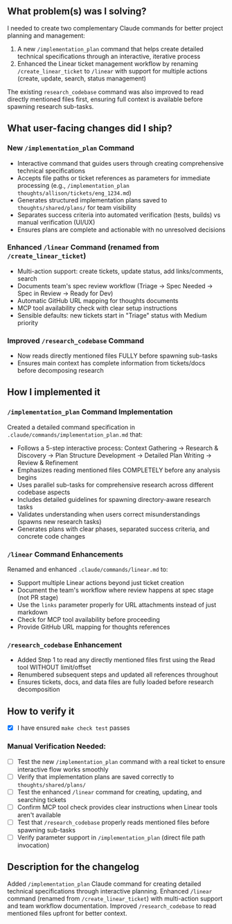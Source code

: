 ## What problem(s) was I solving?

I needed to create two complementary Claude commands for better project planning and management:

1. A new `/implementation_plan` command that helps create detailed technical specifications through an interactive, iterative process
2. Enhanced the Linear ticket management workflow by renaming `/create_linear_ticket` to `/linear` with support for multiple actions (create, update, search, status management)

The existing `research_codebase` command was also improved to read directly mentioned files first, ensuring full context is available before spawning research sub-tasks.

## What user-facing changes did I ship?

### New `/implementation_plan` Command
- Interactive command that guides users through creating comprehensive technical specifications
- Accepts file paths or ticket references as parameters for immediate processing (e.g., `/implementation_plan thoughts/allison/tickets/eng_1234.md`)
- Generates structured implementation plans saved to `thoughts/shared/plans/` for team visibility
- Separates success criteria into automated verification (tests, builds) vs manual verification (UI/UX)
- Ensures plans are complete and actionable with no unresolved decisions

### Enhanced `/linear` Command (renamed from `/create_linear_ticket`)
- Multi-action support: create tickets, update status, add links/comments, search
- Documents team's spec review workflow (Triage → Spec Needed → Spec in Review → Ready for Dev)
- Automatic GitHub URL mapping for thoughts documents
- MCP tool availability check with clear setup instructions
- Sensible defaults: new tickets start in "Triage" status with Medium priority

### Improved `/research_codebase` Command
- Now reads directly mentioned files FULLY before spawning sub-tasks
- Ensures main context has complete information from tickets/docs before decomposing research

## How I implemented it

### `/implementation_plan` Command Implementation
Created a detailed command specification in `.claude/commands/implementation_plan.md` that:
- Follows a 5-step interactive process: Context Gathering → Research & Discovery → Plan Structure Development → Detailed Plan Writing → Review & Refinement
- Emphasizes reading mentioned files COMPLETELY before any analysis begins
- Uses parallel sub-tasks for comprehensive research across different codebase aspects
- Includes detailed guidelines for spawning directory-aware research tasks
- Validates understanding when users correct misunderstandings (spawns new research tasks)
- Generates plans with clear phases, separated success criteria, and concrete code changes

### `/linear` Command Enhancements
Renamed and enhanced `.claude/commands/linear.md` to:
- Support multiple Linear actions beyond just ticket creation
- Document the team's workflow where review happens at spec stage (not PR stage)
- Use the `links` parameter properly for URL attachments instead of just markdown
- Check for MCP tool availability before proceeding
- Provide GitHub URL mapping for thoughts references

### `/research_codebase` Enhancement
- Added Step 1 to read any directly mentioned files first using the Read tool WITHOUT limit/offset
- Renumbered subsequent steps and updated all references throughout
- Ensures tickets, docs, and data files are fully loaded before research decomposition

## How to verify it

- [x] I have ensured `make check test` passes

### Manual Verification Needed:
- [ ] Test the new `/implementation_plan` command with a real ticket to ensure interactive flow works smoothly
- [ ] Verify that implementation plans are saved correctly to `thoughts/shared/plans/`
- [ ] Test the enhanced `/linear` command for creating, updating, and searching tickets
- [ ] Confirm MCP tool check provides clear instructions when Linear tools aren't available
- [ ] Test that `/research_codebase` properly reads mentioned files before spawning sub-tasks
- [ ] Verify parameter support in `/implementation_plan` (direct file path invocation)

## Description for the changelog

Added `/implementation_plan` Claude command for creating detailed technical specifications through interactive planning. Enhanced `/linear` command (renamed from `/create_linear_ticket`) with multi-action support and team workflow documentation. Improved `/research_codebase` to read mentioned files upfront for better context.